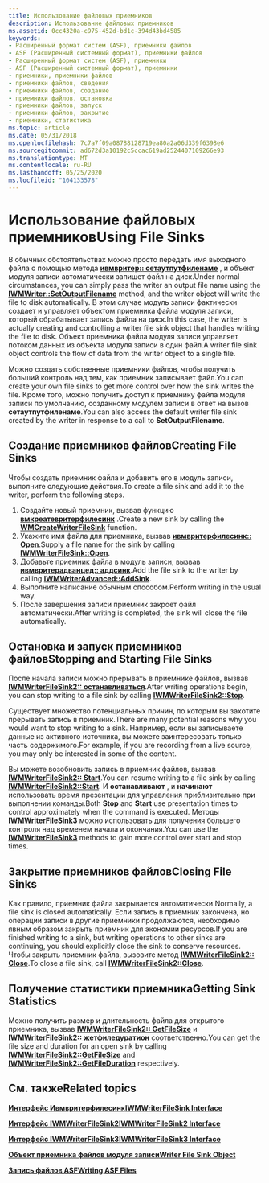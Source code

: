 ```yaml
---
title: Использование файловых приемников
description: Использование файловых приемников
ms.assetid: 0cc4320a-c975-452d-bd1c-394d43bd4585
keywords:
- Расширенный формат систем (ASF), приемники файлов
- ASF (Расширенный системный формат), приемники файлов
- Расширенный формат систем (ASF), приемники
- ASF (Расширенный системный формат), приемники
- приемники, приемники файлов
- приемники файлов, сведения
- приемники файлов, создание
- приемники файлов, остановка
- приемники файлов, запуск
- приемники файлов, закрытие
- приемники, статистика
ms.topic: article
ms.date: 05/31/2018
ms.openlocfilehash: 7c7a7f09a08788128719ea80a2a06d339f6398e6
ms.sourcegitcommit: ad672d3a10192c5ccac619ad2524407109266e93
ms.translationtype: MT
ms.contentlocale: ru-RU
ms.lasthandoff: 05/25/2020
ms.locfileid: "104133578"
---
```

# <a name="using-file-sinks"></a><span data-ttu-id="86d0c-114">Использование файловых приемников</span><span class="sxs-lookup"><span data-stu-id="86d0c-114">Using File Sinks</span></span>

<span data-ttu-id="86d0c-115">В обычных обстоятельствах можно просто передать имя выходного файла с помощью метода [**ивмвритер:: сетаутпутфиленаме**](/previous-versions/windows/desktop/api/Wmsdkidl/nf-wmsdkidl-iwmwriter-setoutputfilename) , и объект модуля записи автоматически запишет файл на диск.</span><span class="sxs-lookup"><span data-stu-id="86d0c-115">Under normal circumstances, you can simply pass the writer an output file name using the [**IWMWriter::SetOutputFilename**](/previous-versions/windows/desktop/api/Wmsdkidl/nf-wmsdkidl-iwmwriter-setoutputfilename) method, and the writer object will write the file to disk automatically.</span></span> <span data-ttu-id="86d0c-116">В этом случае модуль записи фактически создает и управляет объектом приемника файла модуля записи, который обрабатывает запись файла на диск.</span><span class="sxs-lookup"><span data-stu-id="86d0c-116">In this case, the writer is actually creating and controlling a writer file sink object that handles writing the file to disk.</span></span> <span data-ttu-id="86d0c-117">Объект приемника файла модуля записи управляет потоком данных из объекта модуля записи в один файл.</span><span class="sxs-lookup"><span data-stu-id="86d0c-117">A writer file sink object controls the flow of data from the writer object to a single file.</span></span>

<span data-ttu-id="86d0c-118">Можно создать собственные приемники файлов, чтобы получить больший контроль над тем, как приемник записывает файл.</span><span class="sxs-lookup"><span data-stu-id="86d0c-118">You can create your own file sinks to get more control over how the sink writes the file.</span></span> <span data-ttu-id="86d0c-119">Кроме того, можно получить доступ к приемнику файла модуля записи по умолчанию, созданному модулем записи в ответ на вызов **сетаутпутфиленаме**.</span><span class="sxs-lookup"><span data-stu-id="86d0c-119">You can also access the default writer file sink created by the writer in response to a call to **SetOutputFilename**.</span></span>

## <a name="creating-file-sinks"></a><span data-ttu-id="86d0c-120">Создание приемников файлов</span><span class="sxs-lookup"><span data-stu-id="86d0c-120">Creating File Sinks</span></span>

<span data-ttu-id="86d0c-121">Чтобы создать приемник файла и добавить его в модуль записи, выполните следующие действия.</span><span class="sxs-lookup"><span data-stu-id="86d0c-121">To create a file sink and add it to the writer, perform the following steps.</span></span>

1.  <span data-ttu-id="86d0c-122">Создайте новый приемник, вызвав функцию [**вмкреатевритерфилесинк**](/previous-versions/windows/desktop/api/Wmsdkidl/nf-wmsdkidl-wmcreatewriterfilesink) .</span><span class="sxs-lookup"><span data-stu-id="86d0c-122">Create a new sink by calling the [**WMCreateWriterFileSink**](/previous-versions/windows/desktop/api/Wmsdkidl/nf-wmsdkidl-wmcreatewriterfilesink) function.</span></span>
2.  <span data-ttu-id="86d0c-123">Укажите имя файла для приемника, вызвав [**ивмвритерфилесинк:: Open**](/previous-versions/windows/desktop/api/Wmsdkidl/nf-wmsdkidl-iwmwriterfilesink-open).</span><span class="sxs-lookup"><span data-stu-id="86d0c-123">Supply a file name for the sink by calling [**IWMWriterFileSink::Open**](/previous-versions/windows/desktop/api/Wmsdkidl/nf-wmsdkidl-iwmwriterfilesink-open).</span></span>
3.  <span data-ttu-id="86d0c-124">Добавьте приемник файла в модуль записи, вызвав [**ивмвритерадванцед:: аддсинк**](/previous-versions/windows/desktop/api/Wmsdkidl/nf-wmsdkidl-iwmwriteradvanced-addsink).</span><span class="sxs-lookup"><span data-stu-id="86d0c-124">Add the file sink to the writer by calling [**IWMWriterAdvanced::AddSink**](/previous-versions/windows/desktop/api/Wmsdkidl/nf-wmsdkidl-iwmwriteradvanced-addsink).</span></span>
4.  <span data-ttu-id="86d0c-125">Выполните написание обычным способом.</span><span class="sxs-lookup"><span data-stu-id="86d0c-125">Perform writing in the usual way.</span></span>
5.  <span data-ttu-id="86d0c-126">После завершения записи приемник закроет файл автоматически.</span><span class="sxs-lookup"><span data-stu-id="86d0c-126">After writing is completed, the sink will close the file automatically.</span></span>

## <a name="stopping-and-starting-file-sinks"></a><span data-ttu-id="86d0c-127">Остановка и запуск приемников файлов</span><span class="sxs-lookup"><span data-stu-id="86d0c-127">Stopping and Starting File Sinks</span></span>

<span data-ttu-id="86d0c-128">После начала записи можно прерывать в приемнике файлов, вызвав [**IWMWriterFileSink2:: останавливаться**](/previous-versions/windows/desktop/api/Wmsdkidl/nf-wmsdkidl-iwmwriterfilesink2-stop).</span><span class="sxs-lookup"><span data-stu-id="86d0c-128">After writing operations begin, you can stop writing to a file sink by calling [**IWMWriterFileSink2::Stop**](/previous-versions/windows/desktop/api/Wmsdkidl/nf-wmsdkidl-iwmwriterfilesink2-stop).</span></span>

<span data-ttu-id="86d0c-129">Существует множество потенциальных причин, по которым вы захотите прерывать запись в приемник.</span><span class="sxs-lookup"><span data-stu-id="86d0c-129">There are many potential reasons why you would want to stop writing to a sink.</span></span> <span data-ttu-id="86d0c-130">Например, если вы записываете данные из активного источника, вы можете заинтересовать только часть содержимого.</span><span class="sxs-lookup"><span data-stu-id="86d0c-130">For example, if you are recording from a live source, you may only be interested in some of the content.</span></span>

<span data-ttu-id="86d0c-131">Вы можете возобновить запись в приемник файлов, вызвав [**IWMWriterFileSink2:: Start**](/previous-versions/windows/desktop/api/Wmsdkidl/nf-wmsdkidl-iwmwriterfilesink2-start).</span><span class="sxs-lookup"><span data-stu-id="86d0c-131">You can resume writing to a file sink by calling [**IWMWriterFileSink2::Start**](/previous-versions/windows/desktop/api/Wmsdkidl/nf-wmsdkidl-iwmwriterfilesink2-start).</span></span> <span data-ttu-id="86d0c-132">И **останавливают** , и **начинают** использовать время презентации для управления приблизительно при выполнении команды.</span><span class="sxs-lookup"><span data-stu-id="86d0c-132">Both **Stop** and **Start** use presentation times to control approximately when the command is executed.</span></span> <span data-ttu-id="86d0c-133">Методы [**IWMWriterFileSink3**](/previous-versions/windows/desktop/api/wmsdkidl/nn-wmsdkidl-iwmwriterfilesink3) можно использовать для получения большего контроля над временем начала и окончания.</span><span class="sxs-lookup"><span data-stu-id="86d0c-133">You can use the [**IWMWriterFileSink3**](/previous-versions/windows/desktop/api/wmsdkidl/nn-wmsdkidl-iwmwriterfilesink3) methods to gain more control over start and stop times.</span></span>

## <a name="closing-file-sinks"></a><span data-ttu-id="86d0c-134">Закрытие приемников файлов</span><span class="sxs-lookup"><span data-stu-id="86d0c-134">Closing File Sinks</span></span>

<span data-ttu-id="86d0c-135">Как правило, приемник файла закрывается автоматически.</span><span class="sxs-lookup"><span data-stu-id="86d0c-135">Normally, a file sink is closed automatically.</span></span> <span data-ttu-id="86d0c-136">Если запись в приемник закончена, но операции записи в другие приемники продолжаются, необходимо явным образом закрыть приемник для экономии ресурсов.</span><span class="sxs-lookup"><span data-stu-id="86d0c-136">If you are finished writing to a sink, but writing operations to other sinks are continuing, you should explicitly close the sink to conserve resources.</span></span> <span data-ttu-id="86d0c-137">Чтобы закрыть приемник файла, вызовите метод [**IWMWriterFileSink2:: Close**](/previous-versions/windows/desktop/api/Wmsdkidl/nf-wmsdkidl-iwmwriterfilesink2-close).</span><span class="sxs-lookup"><span data-stu-id="86d0c-137">To close a file sink, call [**IWMWriterFileSink2::Close**](/previous-versions/windows/desktop/api/Wmsdkidl/nf-wmsdkidl-iwmwriterfilesink2-close).</span></span>

## <a name="getting-sink-statistics"></a><span data-ttu-id="86d0c-138">Получение статистики приемника</span><span class="sxs-lookup"><span data-stu-id="86d0c-138">Getting Sink Statistics</span></span>

<span data-ttu-id="86d0c-139">Можно получить размер и длительность файла для открытого приемника, вызвав [**IWMWriterFileSink2:: GetFileSize**](/previous-versions/windows/desktop/api/Wmsdkidl/nf-wmsdkidl-iwmwriterfilesink2-getfilesize) и [**IWMWriterFileSink2:: жетфиледуратион**](/previous-versions/windows/desktop/api/Wmsdkidl/nf-wmsdkidl-iwmwriterfilesink2-getfileduration) соответственно.</span><span class="sxs-lookup"><span data-stu-id="86d0c-139">You can get the file size and duration for an open sink by calling [**IWMWriterFileSink2::GetFileSize**](/previous-versions/windows/desktop/api/Wmsdkidl/nf-wmsdkidl-iwmwriterfilesink2-getfilesize) and [**IWMWriterFileSink2::GetFileDuration**](/previous-versions/windows/desktop/api/Wmsdkidl/nf-wmsdkidl-iwmwriterfilesink2-getfileduration) respectively.</span></span>

## <a name="related-topics"></a><span data-ttu-id="86d0c-140">См. также</span><span class="sxs-lookup"><span data-stu-id="86d0c-140">Related topics</span></span>

<dl> <dt>

[<span data-ttu-id="86d0c-141">**Интерфейс Ивмвритерфилесинк**</span><span class="sxs-lookup"><span data-stu-id="86d0c-141">**IWMWriterFileSink Interface**</span></span>](/previous-versions/windows/desktop/api/wmsdkidl/nn-wmsdkidl-iwmwriterfilesink)
</dt> <dt>

[<span data-ttu-id="86d0c-142">**Интерфейс IWMWriterFileSink2**</span><span class="sxs-lookup"><span data-stu-id="86d0c-142">**IWMWriterFileSink2 Interface**</span></span>](/previous-versions/windows/desktop/api/wmsdkidl/nn-wmsdkidl-iwmwriterfilesink2)
</dt> <dt>

[<span data-ttu-id="86d0c-143">**Интерфейс IWMWriterFileSink3**</span><span class="sxs-lookup"><span data-stu-id="86d0c-143">**IWMWriterFileSink3 Interface**</span></span>](/previous-versions/windows/desktop/api/wmsdkidl/nn-wmsdkidl-iwmwriterfilesink3)
</dt> <dt>

[<span data-ttu-id="86d0c-144">**Объект приемника файлов модуля записи**</span><span class="sxs-lookup"><span data-stu-id="86d0c-144">**Writer File Sink Object**</span></span>](writer-file-sink-object.md)
</dt> <dt>

[<span data-ttu-id="86d0c-145">**Запись файлов ASF**</span><span class="sxs-lookup"><span data-stu-id="86d0c-145">**Writing ASF Files**</span></span>](writing-asf-files.md)
</dt> </dl>

 

 




